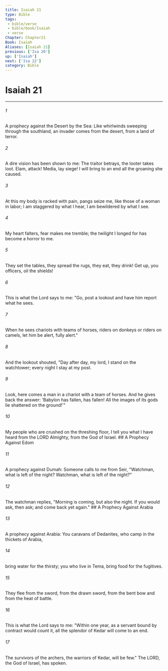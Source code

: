 ```yaml
---
title: Isaiah 21
type: Bible
tags:
 - bible/verse
 - bible/book/Isaiah
 - verse
Chapter: Chapter21
Book: Isaiah
Aliases: [Isaiah 21]
previous: ['Isa 20']
up: ['Isaiah']
next: ['Isa 22']
category: Bible
---
```

# Isaiah 21

***


###### 1 
A prophecy against the Desert by the Sea: Like whirlwinds sweeping through the southland, an invader comes from the desert, from a land of terror. 

###### 2 
A dire vision has been shown to me: The traitor betrays, the looter takes loot. Elam, attack! Media, lay siege! I will bring to an end all the groaning she caused. 

###### 3 
At this my body is racked with pain, pangs seize me, like those of a woman in labor; I am staggered by what I hear, I am bewildered by what I see. 

###### 4 
My heart falters, fear makes me tremble; the twilight I longed for has become a horror to me. 

###### 5 
They set the tables, they spread the rugs, they eat, they drink! Get up, you officers, oil the shields! 

###### 6 
This is what the Lord says to me: "Go, post a lookout and have him report what he sees. 

###### 7 
When he sees chariots with teams of horses, riders on donkeys or riders on camels, let him be alert, fully alert." 

###### 8 
And the lookout shouted, "Day after day, my lord, I stand on the watchtower; every night I stay at my post. 

###### 9 
Look, here comes a man in a chariot with a team of horses. And he gives back the answer: 'Babylon has fallen, has fallen! All the images of its gods lie shattered on the ground!'" 

###### 10 
My people who are crushed on the threshing floor, I tell you what I have heard from the LORD Almighty, from the God of Israel. ## A Prophecy Against Edom 

###### 11 
A prophecy against Dumah: Someone calls to me from Seir, "Watchman, what is left of the night? Watchman, what is left of the night?" 

###### 12 
The watchman replies, "Morning is coming, but also the night. If you would ask, then ask; and come back yet again." ## A Prophecy Against Arabia 

###### 13 
A prophecy against Arabia: You caravans of Dedanites, who camp in the thickets of Arabia, 

###### 14 
bring water for the thirsty; you who live in Tema, bring food for the fugitives. 

###### 15 
They flee from the sword, from the drawn sword, from the bent bow and from the heat of battle. 

###### 16 
This is what the Lord says to me: "Within one year, as a servant bound by contract would count it, all the splendor of Kedar will come to an end. 

###### 17 
The survivors of the archers, the warriors of Kedar, will be few." The LORD, the God of Israel, has spoken. 
